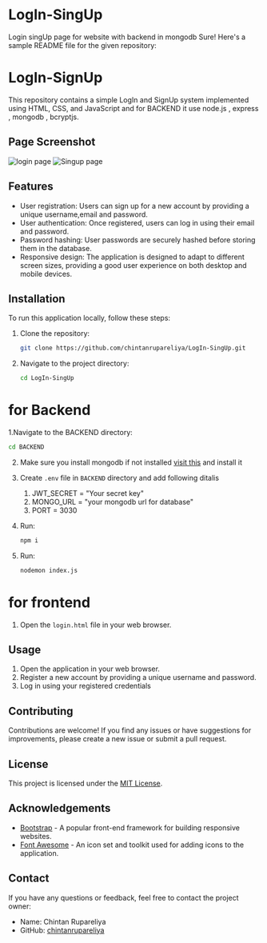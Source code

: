 # LogIn-SingUp

Login singUp page for website with backend in mongodb
Sure! Here's a sample README file for the given repository:

# LogIn-SignUp

This repository contains a simple LogIn and SignUp system implemented using HTML, CSS, and JavaScript and for BACKEND it use node.js , express , mongodb , bcryptjs.
## Page Screenshot
![login page](https://ik.imagekit.io/o5vougxqi/Screenshot_2023-05-20_161311.png?updatedAt=1684579549291)
![Singup page](https://ik.imagekit.io/o5vougxqi/singup.png?updatedAt=1684579507547)
## Features

- User registration: Users can sign up for a new account by providing a unique username,email and password.
- User authentication: Once registered, users can log in using their email and password.
- Password hashing: User passwords are securely hashed before storing them in the database.
- Responsive design: The application is designed to adapt to different screen sizes, providing a good user experience on both desktop and mobile devices.

## Installation

To run this application locally, follow these steps:

1. Clone the repository:

   ```bash
   git clone https://github.com/chintanrupareliya/LogIn-SingUp.git
   ```

2. Navigate to the project directory:

   ```bash
   cd LogIn-SingUp
   ```
   
# for Backend

1.Navigate to the BACKEND directory:

   ```bash
   cd BACKEND
   ```
   
2. Make sure you install mongodb if not installed [visit this](https://www.geeksforgeeks.org/how-to-install-mongodb-on-windows/) 
   and install it 
   
3. Create `.env` file in `BACKEND` directory and add following ditalis
   1. JWT_SECRET = "Your secret key"
   2. MONGO_URL = "your mongodb url for database"
   3.  PORT = 3030
   
4. Run:
    ```bash
    npm i
    ```
    
5. Run:
    ```bash
    nodemon index.js
    ```
    
# for frontend

1. Open the `login.html` file in your web browser.

## Usage

1. Open the application in your web browser.
2. Register a new account by providing a unique username and password.
3. Log in using your registered credentials

## Contributing

Contributions are welcome! If you find any issues or have suggestions for improvements, please create a new issue or submit a pull request.

## License

This project is licensed under the [MIT License](LICENSE).

## Acknowledgements

- [Bootstrap](https://getbootstrap.com/) - A popular front-end framework for building responsive websites.
- [Font Awesome](https://fontawesome.com/) - An icon set and toolkit used for adding icons to the application.

## Contact

If you have any questions or feedback, feel free to contact the project owner:

- Name: Chintan Rupareliya
- GitHub: [chintanrupareliya](https://github.com/chintanrupareliya)
